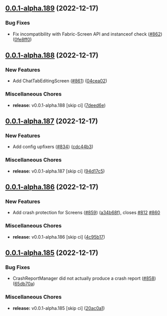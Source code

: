 ## [0.0.1-alpha.189](https://github.com/Wynntils/Artemis/compare/v0.0.1-alpha.188...v0.0.1-alpha.189) (2022-12-17)


### Bug Fixes

* Fix incompatibility with Fabric-Screen API and instanceof check ([#862](https://github.com/Wynntils/Artemis/issues/862)) ([0fe8ff0](https://github.com/Wynntils/Artemis/commit/0fe8ff04ff49b83add8f829aec5fe907a16ac040))

## [0.0.1-alpha.188](https://github.com/Wynntils/Artemis/compare/v0.0.1-alpha.187...v0.0.1-alpha.188) (2022-12-17)


### New Features

* Add ChatTabEditingScreen ([#861](https://github.com/Wynntils/Artemis/issues/861)) ([04cea02](https://github.com/Wynntils/Artemis/commit/04cea02e12b22f15dfd789b05dfd195fedaf5d5f))


### Miscellaneous Chores

* **release:** v0.0.1-alpha.188 [skip ci] ([7deed6e](https://github.com/Wynntils/Artemis/commit/7deed6ecdfc94d0616f749681062de99db3a2dbf))

## [0.0.1-alpha.187](https://github.com/Wynntils/Artemis/compare/v0.0.1-alpha.186...v0.0.1-alpha.187) (2022-12-17)


### New Features

* Add config upfixers ([#834](https://github.com/Wynntils/Artemis/issues/834)) ([cdc44b3](https://github.com/Wynntils/Artemis/commit/cdc44b31139a87f8b05a58bb56f75c62a83b1703))


### Miscellaneous Chores

* **release:** v0.0.1-alpha.187 [skip ci] ([94d17c5](https://github.com/Wynntils/Artemis/commit/94d17c5357d03f035989847896da80aaa1fa801b))

## [0.0.1-alpha.186](https://github.com/Wynntils/Artemis/compare/v0.0.1-alpha.185...v0.0.1-alpha.186) (2022-12-17)


### New Features

* Add crash protection for Screens ([#859](https://github.com/Wynntils/Artemis/issues/859)) ([a34b68f](https://github.com/Wynntils/Artemis/commit/a34b68fe93113bf6da5961040fb8607599a9932c)), closes [#812](https://github.com/Wynntils/Artemis/issues/812) [#860](https://github.com/Wynntils/Artemis/issues/860)


### Miscellaneous Chores

* **release:** v0.0.1-alpha.186 [skip ci] ([4c95b17](https://github.com/Wynntils/Artemis/commit/4c95b179a286c0c88a5ff235d12cb52e3093899f))

## [0.0.1-alpha.185](https://github.com/Wynntils/Artemis/compare/v0.0.1-alpha.184...v0.0.1-alpha.185) (2022-12-17)


### Bug Fixes

* CrashReportManager did not actually produce a crash report ([#858](https://github.com/Wynntils/Artemis/issues/858)) ([65db70a](https://github.com/Wynntils/Artemis/commit/65db70aa10f959fac116f46d4a60882aabd7dab0))


### Miscellaneous Chores

* **release:** v0.0.1-alpha.185 [skip ci] ([20ac0a1](https://github.com/Wynntils/Artemis/commit/20ac0a1ca39dbb0ad341cd9a4dfa705d6d2f96a6))

